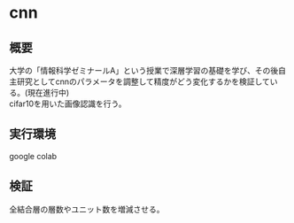 # cnn
## 概要
大学の「情報科学ゼミナールA」という授業で深層学習の基礎を学び、その後自主研究としてcnnのパラメータを調整して精度がどう変化するかを検証している。(現在進行中)  
cifar10を用いた画像認識を行う。
## 実行環境
google colab

## 検証
全結合層の層数やユニット数を増減させる。
